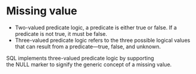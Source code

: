 # Missing value

* Two-valued predicate logic, a predicate is either true or false. If a predicate is not true, it must be false. 
* Three-valued predicate logic refers to the three possible logical values that can result from a predicate—true, false, and unknown.

SQL implements three-valued predicate logic by supporting the NULL marker to signify the generic concept of a missing value.